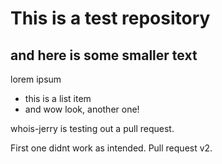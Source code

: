 # This is a test repository

## and here is some smaller text

lorem ipsum

* this is a list item
* and wow look, another one!

whois-jerry is testing out a pull request.

First one didnt work as intended. Pull request v2.
